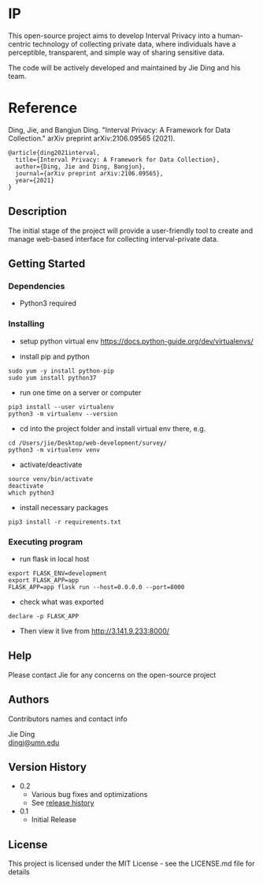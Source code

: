 # IP

This open-source project aims to develop Interval Privacy into a human-centric technology of collecting private data, where individuals have a perceptible, transparent, and simple way of sharing sensitive data.

The code will be actively developed and maintained by Jie Ding and his team.

# Reference
Ding, Jie, and Bangjun Ding. "Interval Privacy: A Framework for Data Collection." arXiv preprint arXiv:2106.09565 (2021).
```
@article{ding2021interval,
  title={Interval Privacy: A Framework for Data Collection},
  author={Ding, Jie and Ding, Bangjun},
  journal={arXiv preprint arXiv:2106.09565},
  year={2021}
}
```

## Description

The initial stage of the project will provide a user-friendly tool to create and manage web-based interface for collecting interval-private data.

## Getting Started

### Dependencies

* Python3 required

### Installing

* setup python virtual env
https://docs.python-guide.org/dev/virtualenvs/

* install pip and python
```
sudo yum -y install python-pip
sudo yum install python37
```
* run one time on a server or computer
```
pip3 install --user virtualenv
python3 -m virtualenv --version
```
* cd into the project folder and install virtual env there, e.g. 
```
cd /Users/jie/Desktop/web-development/survey/ 
python3 -m virtualenv venv
```
* activate/deactivate
```
source venv/bin/activate
deactivate
which python3
```
* install necessary packages
```
pip3 install -r requirements.txt
```

### Executing program

* run flask in local host
```
export FLASK_ENV=development 
export FLASK_APP=app
FLASK_APP=app flask run --host=0.0.0.0 --port=8000
```
* check what was exported 
```
declare -p FLASK_APP
```
* Then view it live from 
http://3.141.9.233:8000/

 
## Help

Please contact Jie for any concerns on the open-source project

## Authors

Contributors names and contact info

Jie Ding  
[dingj@umn.edu](http://jding.org)

## Version History

* 0.2
    * Various bug fixes and optimizations
    * See [release history]()
* 0.1
    * Initial Release

## License

This project is licensed under the MIT License - see the LICENSE.md file for details


